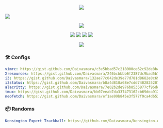 <p align="center">
  <img src="https://user-images.githubusercontent.com/40700969/212824838-075cd9ff-de5c-409e-86f3-baf9c6a47917.png" />
</p>

<img src="https://user-images.githubusercontent.com/40700969/212825294-e90936c3-b87d-4b6d-b1ae-8baf713e08c6.png" />

<p align="center">
  <img src="https://github-readme-stats-blush-alpha-85.vercel.app/api?username=daivasmara&show_icons=true&theme=chartreuse-dark&include_all_commits=true&show=reviews,prs_merged,prs_merged_percentage&hide=issues&border_color=7fff00" />
</p>

<p align="center">
  <img src="https://img.shields.io/badge/dynamic/json?color=red&label=Honor&query=honor&url=https%3A%2F%2Fwww.codewars.com%2Fapi%2Fv1%2Fusers%2FDaivasmara" />
  <img src="https://img.shields.io/badge/dynamic/json?color=green&label=Kyu&query=ranks.overall.name&url=https%3A%2F%2Fwww.codewars.com%2Fapi%2Fv1%2Fusers%2FDaivasmara" />
  <img src="https://img.shields.io/badge/dynamic/json?color=blue&label=Solved%20Katas&query=codeChallenges.totalCompleted&url=https%3A%2F%2Fwww.codewars.com%2Fapi%2Fv1%2Fusers%2FDaivasmara" />
  <img src="https://img.shields.io/badge/dynamic/json?color=red&label=Leaderboard%20Position&query=leaderboardPosition&url=https%3A%2F%2Fwww.codewars.com%2Fapi%2Fv1%2Fusers%2FDaivasmara" />
</p>

<p align="center">
  <img src="https://www.codewars.com/users/Daivasmara/badges/large" />
</p>

### 🛠️ Configs
```yml
vimrc: https://gist.github.com/Daivasmara/c3e5bbad57c218900ce62c92de8b410f
Xresources: https://gist.github.com/Daivasmara/246bcbbbb6f2387dc9bad5b72759a63a
i3: https://gist.github.com/Daivasmara/132ae77c042de39e77d781d8682e0c69
i3status: https://gist.github.com/Daivasmara/b8a4d810a68e7cdd74028252071ca2a5
alacritty: https://gist.github.com/Daivasmara/7e02b2de976b8535877cf96dd76a302c
tmux: https://gist.github.com/Daivasmara/bb07eeab7da337473162cb69dea91227
neofetch: https://gist.github.com/Daivasmara/ef1ae99b845e3f577f9ca4d6527194af
```

### 📦 Randoms
```yml
Kensington Expert Trackball: https://github.com/Daivasmara/kensington-expert-trackball-linux-config
```

